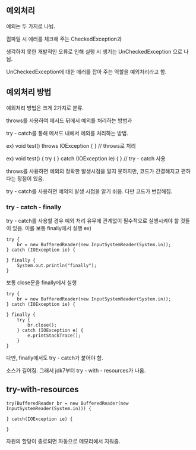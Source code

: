 
## 예외처리

예외는 두 가지로 나뉨.

컴파일 시 에러를 체크해 주는 CheckedException과

생각하지 못한 개발적인 오류로 인해 실행 시 생기는 UnCheckedException 으로 나뉨.

UnCheckedException에 대한 에러를 잡아 주는 역할을 예외처리라고 함.

## 예외처리 방법
예외처리 방법은 크게 2가지로 분류.

throws를 사용하여 메서드 뒤에서 예외를 처리하는 방법과

try - catch를 통해 메서드 내에서 예외를 처리하는 방법.

ex) void test() throws IOException { }  // throws로 처리

ex) void test() { try { } catch (IOException ie) { } // try - catch 사용

throws를 사용하면 예외의 정확한 발생시점을 알지 못하지만, 코드가 간결해지고 편하다는 장점이 있음.

try - catch를 사용하면 예외의 발생 시점을 알기 쉬움. 다만 코드가 번잡해짐.



### try - catch - finally
try - catch를 사용할 경우 예외 처리 유무에 관계없이 필수적으로 실행시켜야 할 것들이 있음.
이를 보통 finally에서 실행 
ex)
```
try {
    br = new BufferedReader(new InputSystemReader(System.in));
} catch (IOException ie) {

} finally {
    System.out.println("finally");
}
```

보통 close문을 finally에서 실행

```
try {
    br = new BufferedReader(new InputSystemReader(System.in));
} catch (IOException ie) {

} finally {
    try {
        br.close();
    } catch (IOException e) {
        e.printStackTrace();
    }
}
```

다만, finally에서도 try - catch가 붙어야 함.

소스가 길어짐. 그래서 jdk7부터 try - with - resources가 나옴.

## try-with-resources

```
try(BufferedReader br = new BufferedReader(new InputSystemReader(System.in))) {

} catch(IOException ie) {

}
```

자원의 할당이 종료되면 자동으로 메모리에서 지워줌.